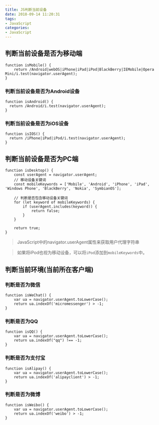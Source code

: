```yaml
---
title: JS判断当前设备
date: 2018-09-14 11:20:31
tags:
- JavaScript
categories: 
- JavaScript
---
```

## 判断当前设备是否为移动端

```
function isMobile() {
    return /Android|webOS|iPhone|iPad|iPod|BlackBerry|IEMobile|Opera Mini/i.test(navigator.userAgent);
}
```

### 判断当前设备是否为Android设备

```
function isAndroid() {
  return /Android/i.test(navigator.userAgent);
}
```

### 判断当前设备是否为iOS设备

```
function isIOS() {
  return /iPhone|iPad|iPod/i.test(navigator.userAgent);
}
```

## 判断当前设备是否为PC端

```
function isDesktop() {
    const userAgent = navigator.userAgent;
    // 移动设备关键词
    const mobileKeywords = ['Mobile', 'Android', 'iPhone', 'iPad', 'Windows Phone', 'BlackBerry', 'Nokia', 'SymbianOS'];

    // 判断是否包含移动设备关键词
    for (let keyword of mobileKeywords) {
        if (userAgent.includes(keyword)) {
            return false; 
        }
    }

    return true; 
}
```

> JavaScript中的navigator.userAgent属性来获取用户代理字符串

> 如果将iPod也视为移动设备，可以将`iPod`添加到`mobileKeywords`中。

## 判断当前环境(当前所在客户端)

### 判断是否为微信

```
function isWeChat() {
    var ua = navigator.userAgent.toLowerCase();
    return ua.indexOf('micromessenger') > -1;
}
```

### 判断是否为QQ

```
function isQQ() {
    var ua = navigator.userAgent.toLowerCase();
    return ua.indexOf("qq") !== -1;
}
```

### 判断是否为支付宝

```
function isAlipay() {
    var ua = navigator.userAgent.toLowerCase();
    return ua.indexOf('alipayclient') > -1;
}
```

### 判断是否为微博

```
function isWeibo() {
    var ua = navigator.userAgent.toLowerCase();
    return ua.indexOf('weibo') > -1;
}
```

